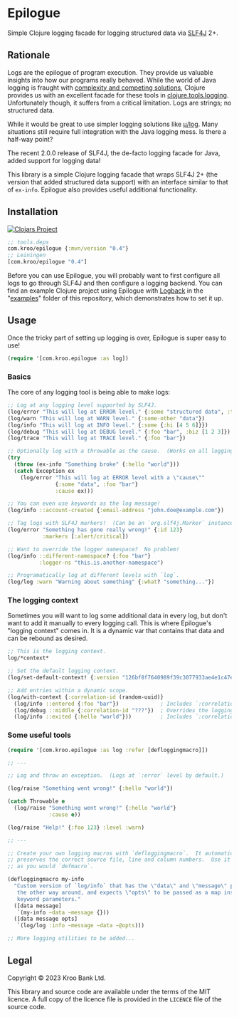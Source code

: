 # Epilogue

Simple Clojure logging facade for logging structured data via [SLF4J][] 2+.

[SLF4J]: https://www.slf4j.org/


## Rationale

Logs are the epilogue of program execution.  They provide us valuable insights into how our programs really behaved.  While the world of Java logging is fraught with [complexity and competing solutions][Logging in Clojure], Clojure provides us with an excellent facade for these tools in [clojure.tools.logging][].  Unfortunately though, it suffers from a critical limitation.  Logs are strings; no structured data.

While it would be great to use simpler logging solutions like [μ/log][mulog].  Many situations still require full integration with the Java logging mess.  Is there a half-way point?

The recent 2.0.0 release of SLF4J, the de-facto logging facade for Java, added
support for logging data!

This library is a simple Clojure logging facade that wraps SLF4J 2+ (the version that added structured data support) with an interface similar to that of `ex-info`.  Epilogue also provides useful additional functionality.

[Logging in Clojure]: https://lambdaisland.com/blog/2020-06-12-logging-in-clojure-making-sense-of-the-mess
[clojure.tools.logging]: https://github.com/clojure/tools.logging
[mulog]: https://github.com/BrunoBonacci/mulog


## Installation

[![Clojars Project](https://img.shields.io/clojars/v/com.kroo/epilogue.svg)](https://clojars.org/com.kroo/epilogue)

```clojure
;; tools.deps
com.kroo/epilogue {:mvn/version "0.4"}
;; Leiningen
[com.kroo/epilogue "0.4"]
```

Before you can use Epilogue, you will probably want to first configure all logs to go through SLF4J and then configure a logging backend.  You can find an example Clojure project using Epilogue with [Logback][] in the "[examples](/examples/logback)" folder of this repository, which demonstrates how to set it up.

[Logback]: https://logback.qos.ch


## Usage

Once the tricky part of setting up logging is over, Epilogue is super easy to use!

```clojure
(require '[com.kroo.epilogue :as log])
```


### Basics

The core of any logging tool is being able to make logs:

```clojure
;; Log at any logging level supported by SLF4J.
(log/error "This will log at ERROR level." {:some "structured data", :to-add-to "the log"})
(log/warn "This will log at WARN level." {:some-other "data"})
(log/info "This will log at INFO level." {:some {:hi [4 5 6]}})
(log/debug "This will log at DEBUG level." {:foo "bar", :biz [1 2 3]})
(log/trace "This will log at TRACE level." {:foo "bar"})

;; Optionally log with a throwable as the cause.  (Works on all logging levels.)
(try
  (throw (ex-info "Something broke" {:hello "world"}))
  (catch Exception ex
    (log/error "This will log at ERROR level with a \"cause\""
               {:some "data", :foo "bar"}
               :cause ex)))

;; You can even use keywords as the log message!
(log/info ::account-created {:email-address "john.doe@example.com"})

;; Tag logs with SLF4J markers!  (Can be an `org.slf4j.Marker` instance, a string or a keyword.)
(log/error "Something has gone really wrong!" {:id 123}
           :markers [:alert/critical])

;; Want to override the logger namespace?  No problem!
(log/info ::different-namespace? {:foo "bar"}
          :logger-ns "this.is.another-namespace")

;; Programatically log at different levels with `log`.
(log/log :warn "Warning about something" {:what? "something..."})
```


### The logging context

Sometimes you will want to log some additional data in every log, but don't want to add it manually to every logging call.  This is where Epilogue's "logging context" comes in.  It is a dynamic var that contains that data and can be rebound as desired.

```clojure
;; This is the logging context.
log/*context*

;; Set the default logging context.
(log/set-default-context! {:version "126bf8f7640989f39c3077933ae4e1c47e0a04eef"})

;; Add entries within a dynamic scope.
(log/with-context {:correlation-id (random-uuid)}
  (log/info ::entered {:foo "bar"})             ; Includes `:correlation-id`.
  (log/debug ::middle {:correlation-id "???"})  ; Overrides the logging context `:correlation-id` with its own.
  (log/info ::exited {:hello "world"}))         ; Includes `:correlation-id`.
```


### Some useful tools

```clojure
(require '[com.kroo.epilogue :as log :refer [defloggingmacro]])

;; ---

;; Log and throw an exception.  (Logs at `:error` level by default.)

(log/raise "Something went wrong!" {:hello "world"})

(catch Throwable e
  (log/raise "Something went wrong!" {:hello "world"}
             :cause e))

(log/raise "Help!" {:foo 123} :level :warn)

;; ---

;; Create your own logging macros with `defloggingmacro`.  It automatically
;; preserves the correct source file, line and column numbers.  Use it exactly
;; as you would `defmacro`.

(defloggingmacro my-info
  "Custom version of `log/info` that has the \"data\" and \"message\" params
   the other way around, and expects \"opts\" to be passed as a map instead of
   keyword parameters."
  ([data message]
   `(my-info ~data ~message {}))
  ([data message opts]
   `(log/log :info ~message ~data ~@opts)))

;; More logging utilities to be added...
```


## Legal

Copyright © 2023 Kroo Bank Ltd.

This library and source code are available under the terms of the MIT licence.  A full copy of the licence file is provided in the `LICENCE` file of the source code.
